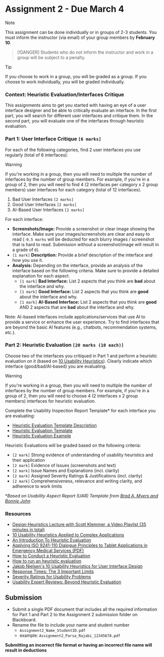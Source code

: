 # Assignment 2 - Due March 4

> [!NOTE]
> This assignment can be done individually or in groups of 2-3 students.  You must inform the instructor (via email) of your group members by **February 10**. 

> [!DANGER]
> Students who do not inform the instructor and work in a group will be subject to a penalty.

> [!TIP]
> If you choose to work in a group, you will be graded as a group.  If you choose to work individually, you will be graded individually.

### Context: Heuristic Evaluation/Interfaces Critique
This assignments aims to get you started with having an eye of a user interface designer and be able to critically evaluate an interface. In the first part, you will search for different user interfaces and critique them. In the second part, you will evaluate one of the interfaces through heuristic evaluation.

### Part 1: User Interface Critique `[6 marks]`

For each of the following categories, find 2 user interfaces you use regularly (total of 6 interfaces): 

> [!WARNING]
> If you're working in a group, then you will need to multiple the number of interfaces by the number of group members. For example, if you're in a group of 2, then you will need to find 4 (2 interfaces per category x 2 group members) user interfaces for each category (total of 12 interfaces).


1. Bad User Interfaces `[2 marks]`
2. Good User Interfaces `[2 marks]`
3. AI-Based User Interfaces `[2 marks]`

For each interface:

- **Screenshots/Image:** Provide a screenshot or clear image showing the interface. Make sure your images/screenshots are clear and easy to read (`-0.5 marks` will be deducted for each blurry images / screenshot that is hard to read. Submission without a screenshot/image will result in a grade of `0`).
- `[1 mark]` **Description:** Provide a brief description of the interface and how you use it. 
- **Analysis:** Depending on the interface, provide an analysis of the interface based on the following criteria. Make sure to provide a detailed explanation for each aspect.
   - `[1 mark]` **Bad Interface:** List 2 aspects that you think are **bad** about the interface and why. 
   - `[1 mark]` **Good Interface:** List 2 aspects that you think are **good** about the interface and why.
   - `[1 mark]` **AI-Based Interface:** List 2 aspects that you think are **good** AND 2 aspects that are **bad** about the interface and why. 

Note: AI-based interfaces include applications/services that use AI to provide a service or enhance the user experience. Try to find interfaces that are beyond the basic AI features (e.g., chatbots, recommendation systems, etc.).

### Part 2: Heuristic Evaluation `[20 marks (10 each)]`

Choose two of the interfaces you critiqued in Part 1 and perform a heuristic evaluation on it (based on [10 Usability Heuristics](https://www.nngroup.com/articles/ten-usability-heuristics/)). Clearly indicate which interface (good/bad/AI-based) you are evaluating. 

> [!WARNING]
> If you're working in a group, then you will need to multiple the number of interfaces by the number of group members. For example, if you're in a group of 2, then you will need to choose 4 (2 interfaces x 2 group members) interfaces for heuristic evaluation.


Complete the Usability Inspection Report Template* for each interface you are evaluating:
   - [Heuristic Evaluation Template Description](./A2-assets/HE-template-description.md)
   - [Heuristic Evaluation Template](./A2-assets/HE-template-clean.md)
   - [Heuristic Evaluation Example](./A2-assets/HE-example.md)

Heuristic Evaluations will be graded based on the following criteria:
- `[2 mark]` Strong evidence of understanding of usability heuristics and their application
- `[2 mark]` Evidence of Issues (screenshots and text)
- `[2 mark]` Issue Names and Explanations (incl. clarity)
- `[2 mark]` Assigned Severity Ratings & Justifications (incl. clarity)
- `[2 mark]` Comprehensiveness, relevance and writing clarity, and adherence to work limits

**Based on Usability Aspect Report (UAR) Template from [Brad A. Myers and Bonnie John](http://www.cs.cmu.edu/~bam/uicourse/UARTemplate.doc)*

### Resources

* [Design Heuristics Lecture with Scott Klemmer, a Video Playlist (35 minutes in total)](https://www.youtube.com/watch?list=PLVtu1bDQijari7LfHOoSTdcpbWIkwZWIA&v=gSm6bOw-KcQ)
*   [10 Usability Heuristics Applied to Complex Applications](https://www.nngroup.com/articles/usability-heuristics-complex-applications/)  
*   [An Introduction To Heuristic Evaluation](http://usabilitygeek.com/heuristic-evaluation-introduction/)  
*   [Applying ISO 9241-110 Dialogue Principles to Tablet Applications in Emergency Medical Services (PDF)](https://pdfs.semanticscholar.org/3d51/ab6549bbbb61dbd40e2062e13b057c37cdf3.pdf)  
*   [How to Conduct a Heuristic Evaluation](https://www.nngroup.com/articles/how-to-conduct-a-heuristic-evaluation/)  
*   [How to run an heuristic evaluation](http://uxmastery.com/how-to-run-an-heuristic-evaluation/)  
*   [Jakob Nielsen's 10 Usability Heuristics for User Interface Design](https://www.nngroup.com/articles/ten-usability-heuristics/)  
*   [Response Times: The 3 Important Limits](https://www.nngroup.com/articles/response-times-3-important-limits/)  
*   [Severity Ratings for Usability Problems](https://www.nngroup.com/articles/how-to-rate-the-severity-of-usability-problems/)  
*   [Usability Expert Reviews: Beyond Heuristic Evaluation](http://www.userfocus.co.uk/articles/expertreviews.html)   

## Submission
- Submit a single PDF document that includes all the required information for Part 1 and Part 2 to the Assignment 2 submission folder on Blackboard.
- Rename the file to include your name and student number 
  - `Assignment2_Name_StudentID.pdf`
  - example: `Assignment2_Parsa_Rajabi_12345678.pdf`

**Submitting an incorrect file format or having an incorrect file name will result in deductions**